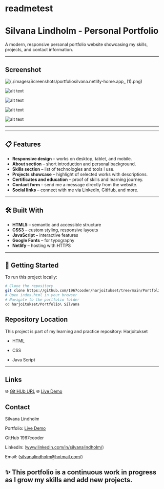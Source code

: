 # readmetest
# Silvana Lindholm - Personal Portfolio

A modern, responsive personal portfolio website showcasing my skills, projects, and contact information.

------

## Screenshot

![(./images/Screenshots/portfoliosilvana.netlify-home.app_ (1).png)](<images/Screenshots/portfoliosilvana.netlify-home.app_ (1).png>)

![alt text](images/Screenshots/portfoliosilvana.netlify.app_projects.png)

![alt text](images/Screenshots/portfoliosilvana.netlify.app_contact.png)

![alt text](images/Screenshots/portfoliosilvana.netlify.app_html_css.png)

![alt text](<images/Screenshots/portfoliosilvana.netlify.app_projects(iPhone 12 Pro).png>)

------



----

## 📋 Features

- **Responsive design** – works on desktop, tablet, and mobile.
- **About section** – short introduction and personal background.
- **Skills section** – list of technologies and tools I use.
- **Projects showcase** – highlight of selected works with descriptions.
- **Certificates and education** – proof of skills and learning journey.
- **Contact form** – send me a message directly from the website.
- **Social links** – connect with me via LinkedIn, GitHub, and more.

---

## 🛠️ Built With

- **HTML5** – semantic and accessible structure
- **CSS3** – custom styling, responsive layouts
- **JavaScript** – interactive features
- **Google Fonts** – for typography
- **Netlify** – hosting with HTTPS

---

## 🚀 Getting Started

To run this project locally:

```bash
# Clone the repository
git clone https://github.com/1967cooder/harjoitukset/tree/main/Portfolio%20Silvana
# Open index.html in your browser
# Navigate to the portfolio folder
cd harjoitukset/Portfolio\ Silvana
```
## Repository Location

This project is part of my learning and practice repository:
Harjoitukset

- HTML

- CSS

- Java Script

-----



## Links

🌐 [Git HUb URL](https://github.com/1967cooder/harjoitukset/tree/main/Portfolio%20Silvana/)
🌐 [Live Demo](https://portfoliosilvana.netlify.app/)


## Contact

Silvana Lindholm

Portfolio: [Live Demo](https://portfoliosilvana.netlify.app/)

GitHub 1967cooder

LinkedIn: (www.linkedin.com/in/silvanalindholm/)

Email: (silvanalindholm@hotmail.com/)

## ✨ This portfolio is a continuous work in progress as I grow my skills and add new projects.